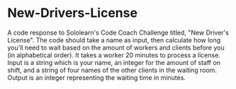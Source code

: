 # New-Drivers-License
A code response to Sololearn's Code Coach Challenge titled, "New Driver's License".
The code should take a name as input, then calculate how long you'll need to wait
based on the amount of workers and clients before you (in alphabetical order).  It 
takes a worker 20 minutes to process a license.
Input is a string which is your name, an integer for the amount of staff on shift, and a string
of four names of the other clients in the waiting room. Output is an integer representing
the waiting time in minutes.
